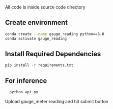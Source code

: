 All code is inside source code directory

## Create environment
```bash
conda create --name gauge_reading python==3.8
conda activate gauge_reading
```

## Install Required Dependencies

```bash
pip install -r requirements.txt
```

## For inference
```bash
  python api.py
```
Upload gauge_meter reading and hit submit button
